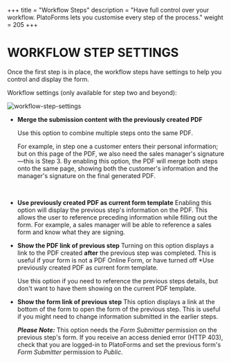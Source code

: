 +++
title = "Workflow Steps"
description = "Have full control over your workflow. PlatoForms lets you customise every step of the process."
weight = 205
+++

# WORKFLOW STEP SETTINGS

Once the first step is in place, the workflow steps have settings to help you control and display the form.


Workflow settings (only available for step two and beyond):

![workflow-step-settings](http://clients.typecast.io/PlatoForms/imgs/workflow-step-settings.png)


- **Merge the submission content with the previously created PDF**

  Use this option to combine multiple steps onto the same PDF. 

  For example, in step one a customer enters their personal information; but on this page of the PDF, we also need the sales manager's signature—this is Step 3. By enabling this option, the PDF will merge both steps onto the same page, showing both the customer's information and the manager's signature on the final generated PDF.

  ​

- **Use previously created PDF as current form template**
  Enabling this option will display the previous step's information on the PDF. This allows the user to reference preceding information while filling out the form. For example, a sales manager will be able to reference a sales form and know what they are signing. 
  ​

- **Show the PDF link of previous step**
  Turning on this option displays a link to the PDF created **after** the previous step was completed. This is useful if your form is not a PDF Online Form, or have turned off *Use previously created PDF as current form template.

  Use this option if you need to reference the previous steps details, but don't want to have them showing on the current PDF template. 


- **Show the form link of previous step**
  This option displays a link at the bottom of the form to open the form of the previous step. This is useful if you might need to change information submitted in the earlier steps.

  ***Please Note:*** This option needs the *Form Submitter* permission on the previous step's form. If you receive an access denied error (HTTP 403), check that you are logged-in to PlatoForms and set the previous form's *Form Submitter* permission to *Public*.

